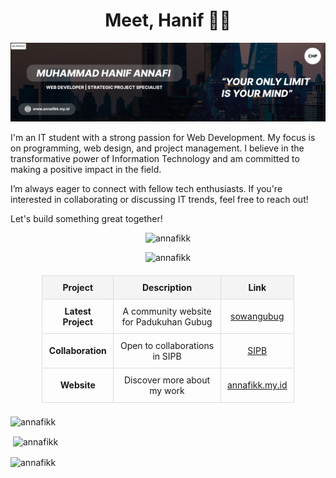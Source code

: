 <h1 align="center">Meet, Hanif 👋🏻</h1>

<img src="banner-github.png"  alt="Profile Banner"/>

I'm an IT student with a strong passion for Web Development. My focus is on programming, web design, and project management. I believe in the transformative power of Information Technology and am committed to making a positive impact in the field.

I’m always eager to connect with fellow tech enthusiasts. If you're interested in collaborating or discussing IT trends, feel free to reach out!

Let's build something great together!

<p align="center"> <img src="https://komarev.com/ghpvc/?username=annafikk&label=Profile%20views&color=0e75b6&style=flat" alt="annafikk" /> </p>

<p align="center"> <img src="https://github-profile-trophy.vercel.app/?username=annafikk&title=-Stars,-Followers,-PullRequest,-Issues,-Reviews" alt="annafikk" /> </p>

<table style="width: 80%; margin: 20px auto; border-collapse: collapse; text-align: center;">
        <thead>
            <tr>
                <th style="border: 1px solid #ddd; padding: 10px; background-color: #f4f4f4;">Project</th>
                <th style="border: 1px solid #ddd; padding: 10px; background-color: #f4f4f4;">Description</th>
                <th style="border: 1px solid #ddd; padding: 10px; background-color: #f4f4f4;">Link</th>
            </tr>
        </thead>
        <tbody>
            <tr>
                <td style="border: 1px solid #ddd; padding: 10px;"><strong>Latest Project</strong></td>
                <td style="border: 1px solid #ddd; padding: 10px;">A community website for Padukuhan Gubug</td>
                <td style="border: 1px solid #ddd; padding: 10px;"><a href="https://github.com/annafikk/sowangubug" target="_blank">sowangubug</a></td>
            </tr>
            <tr>
                <td style="border: 1px solid #ddd; padding: 10px;"><strong>Collaboration</strong></td>
                <td style="border: 1px solid #ddd; padding: 10px;">Open to collaborations in SIPB</td>
                <td style="border: 1px solid #ddd; padding: 10px;"><a href="https://github.com/annafikk/SIPB" target="_blank">SIPB</a></td>
            </tr>
            <tr>
                <td style="border: 1px solid #ddd; padding: 10px;"><strong>Website</strong></td>
                <td style="border: 1px solid #ddd; padding: 10px;">Discover more about my work</td>
                <td style="border: 1px solid #ddd; padding: 10px;"><a href="https://annafikk.my.id/" target="_blank">annafikk.my.id</a></td>
            </tr>
        </tbody>
    </table>


<p><img align="center" src="https://github-readme-stats.vercel.app/api/top-langs?username=annafikk&show_icons=true&locale=en&layout=compact" alt="annafikk" /></p>

<p>&nbsp;<img align="center" src="https://github-readme-stats.vercel.app/api?username=annafikk&show_icons=true&locale=en" alt="annafikk" /></p>

<p><img align="center" src="https://github-readme-streak-stats.herokuapp.com/?user=annafikk&" alt="annafikk" /></p>
